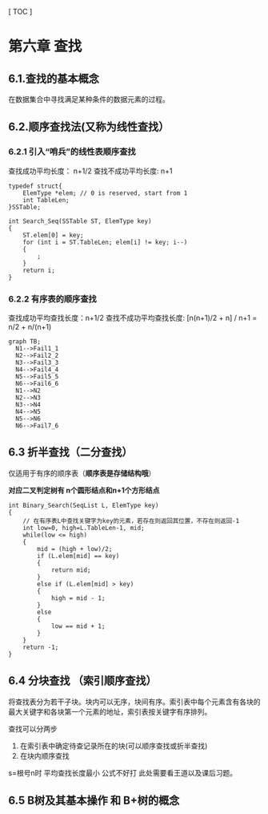 [ TOC ]

# 第六章 查找
## 6.1.查找的基本概念
在数据集合中寻找满足某种条件的数据元素的过程。

## 6.2.顺序查找法(又称为线性查找）

### 6.2.1 引入“哨兵”的线性表顺序查找
查找成功平均长度： n+1/2
查找不成功平均长度: n+1
```
typedef struct{
    ElemType *elem; // 0 is reserved, start from 1
    int TableLen;
}SSTable;

int Search_Seq(SSTable ST, ElemType key)
{
    ST.elem[0] = key;
    for (int i = ST.TableLen; elem[i] != key; i--)
    {
        ;
    }
    return i;
}
```
### 6.2.2 有序表的顺序查找
查找成功平均查找长度：n+1/2
查找不成功平均查找长度: [n(n+1)/2 + n] / n+1 = n/2 + n/(n+1)

```mermaid
graph TB;
  N1-->Fail1_1
  N2-->Fail2_2
  N3-->Fail3_3
  N4-->Fail4_4
  N5-->Fail5_5
  N6-->Fail6_6
  N1-->N2
  N2-->N3
  N3-->N4
  N4-->N5
  N5-->N6
  N6-->Fail7_6
```
## 6.3 折半查找（二分查找）
仅适用于有序的顺序表（**顺序表是存储结构哦**）

**对应二叉判定树有 n个圆形结点和n+1个方形结点**
```
int Binary_Search(SeqList L, ElemType key)
{
    // 在有序表L中查找关键字为key的元素，若存在则返回其位置，不存在则返回-1
    int low=0, high=L.TableLen-1, mid;
    while(low <= high)
    {
        mid = (high + low)/2;
        if (L.elem[mid] == key)
        {
            return mid;
        }
        else if (L.elem[mid] > key)
        {
            high = mid - 1;
        }
        else
        {
            low == mid + 1;
        }
    }
    return -1;
}
```

## 6.4 分块查找 （索引顺序查找）
将查找表分为若干子块。块内可以无序，块间有序。索引表中每个元素含有各块的最大关键字和各块第一个元素的地址，索引表按关键字有序排列。

查找可以分两步 
1. 在索引表中确定待查记录所在的块(可以顺序查找或折半查找)
2. 在块内顺序查找

s=根号n时 平均查找长度最小
公式不好打 此处需要看王道以及课后习题。

## 6.5 B树及其基本操作 和 B+树的概念 











